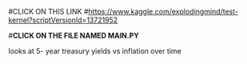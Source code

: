 #CLICK ON THIS LINK
#https://www.kaggle.com/explodingmind/test-kernel?scriptVersionId=13721952


#**CLICK ON THE FILE NAMED MAIN.PY**

looks at 5- year treasury yields vs inflation over time


